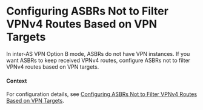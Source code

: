 Configuring ASBRs Not to Filter VPNv4 Routes Based on VPN Targets
=================================================================

In inter-AS VPN Option B mode, ASBRs do not have VPN instances.
If you want ASBRs to keep received VPNv4 routes, configure ASBRs not
to filter VPNv4 routes based on VPN targets.

#### Context

For configuration details, see [Configuring ASBRs Not to Filter VPNv4 Routes Based on VPN Targets](dc_vrp_mpls-l3vpn-v4_cfg_0057.html).